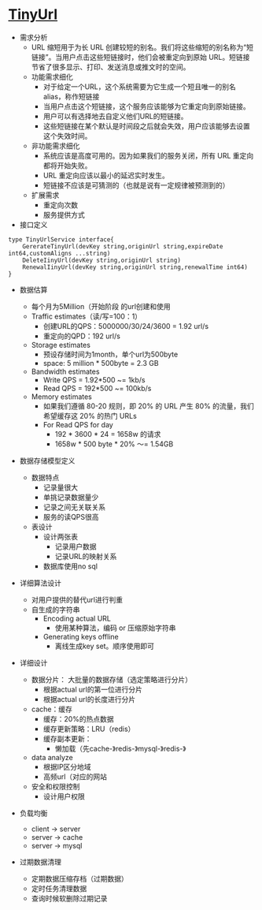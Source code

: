 # [TinyUrl](https://blog.csdn.net/NXHYD/article/details/122612092)

- 需求分析
    - URL 缩短用于为长 URL 创建较短的别名。我们将这些缩短的别名称为“短链接”。当用户点击这些短链接时，他们会被重定向到原始 URL。短链接节省了很多显示、打印、发送消息或推文时的空间。
    - 功能需求细化
        - 对于给定一个URL，这个系统需要为它生成一个短且唯一的别名alias，称作短链接
        - 当用户点击这个短链接，这个服务应该能够为它重定向到原始链接。
        - 用户可以有选择地去自定义他们URL的短链接。
        - 这些短链接在某个默认是时间段之后就会失效，用户应该能够去设置这个失效时间。
    - 非功能需求细化
        - 系统应该是高度可用的。因为如果我们的服务关闭，所有 URL 重定向都将开始失败。
        - URL 重定向应该以最小的延迟实时发生。
        - 短链接不应该是可猜测的（也就是说有一定规律被预测到的）
    - 扩展需求
        - 重定向次数
        - 服务提供方式
- 接口定义

```
type TinyUrlService interface{
    GererateTinyUrl(devKey string,originUrl string,expireDate int64,customAligns ...string)
    DeleteIinyUrl(devKey string,originUrl string)
    RenewalIinyUrl(devKey string,originUrl string,renewalTime int64)
}
```

- 数据估算
    - 每个月为5Million（开始阶段 的url创建和使用
    - Traffic estimates（读/写=100：1）
        - 创建URL的QPS：5000000/30/24/3600 = 1.92 url/s
        - 重定向的QPD：192 url/s
    - Storage estimates
        - 预设存储时间为1month，单个url为500byte
        - space: 5 million * 500byte = 2.3 GB
    - Bandwidth estimates
        - Write QPS = 1.92*500 ~= 1kb/s
        - Read QPS = 192*500 ~= 100kb/s
    - Memory estimates
        - 如果我们遵循 80-20 规则，即 20% 的 URL 产生 80% 的流量，我们希望缓存这 20% 的热门 URLs
        - For Read QPS for day
            - 192 * 3600 * 24 = 1658w 的请求
            - 1658w * 500 byte * 20% ～= 1.54GB

- 数据存储模型定义
    - 数据特点
        - 记录量很大
        - 单挑记录数据量少
        - 记录之间无关联关系
        - 服务的读QPS很高
    - 表设计
        - 设计两张表
            - 记录用户数据
            - 记录URL的映射关系
        - 数据库使用no sql

- 详细算法设计
    - 对用户提供的替代url进行判重
    - 自生成的字符串
        - Encoding actual URL
            - 使用某种算法，编码 or 压缩原始字符串
        - Generating keys offline
            - 离线生成key set。顺序使用即可
- 详细设计
    - 数据分片： 大批量的数据存储（选定策略进行分片）
        - 根据actual url的第一位进行分片
        - 根据actual url的长度进行分片
    - cache：缓存
        - 缓存：20%的热点数据
        - 缓存更新策略：LRU（redis）
        - 缓存副本更新：
            - 懒加载（先cache-》redis-》mysql-》redis-》
    - data analyze
        - 根据IP区分地域
        - 高频url（对应的网站
    - 安全和权限控制
        - 设计用户权限
- 负载均衡
    - client -> server
    - server -> cache
    - server -> mysql
- 过期数据清理
    - 定期数据压缩存档（过期数据）
    - 定时任务清理数据
    - 查询时候软删除过期记录